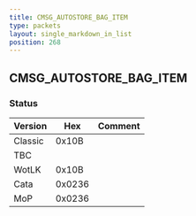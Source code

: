 ```yaml
---
title: CMSG_AUTOSTORE_BAG_ITEM
type: packets
layout: single_markdown_in_list
position: 268
---
```


## CMSG_AUTOSTORE_BAG_ITEM

### Status

Version    | Hex        | Comment
---------- | ---------- | ---------- 
Classic    | 0x10B      | 
TBC        |            |
WotLK      | 0x10B      | 
Cata       | 0x0236     | 
MoP        | 0x0236     | 